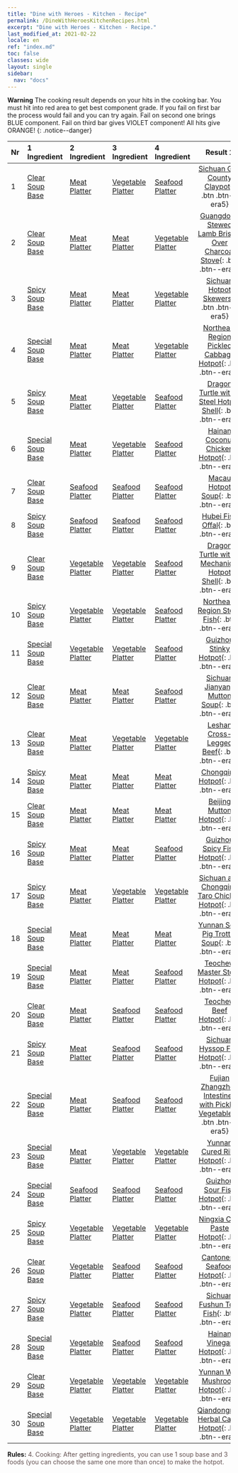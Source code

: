 ```yaml
---
title: "Dine with Heroes - Kitchen - Recipe"
permalink: /DineWithHeroesKitchenRecipes.html
excerpt: "Dine with Heroes - Kitchen - Recipe."
last_modified_at: 2021-02-22
locale: en
ref: "index.md"
toc: false
classes: wide
layout: single
sidebar:
  nav: "docs"
---
```


**Warning** The cooking result depends on your hits in the cooking bar. You must hit into red area to get best component grade. If you fail on first bar the process would fail and you can try again. Fail on second one brings BLUE component. Fail on third bar gives VIOLET component! All hits give ORANGE!
{: .notice--danger}

  | Nr | 1 Ingredient | 2 Ingredient | 3 Ingredient | 4 Ingredient | Result 1 | Result 2 | Result 3 |  
  |:---|:-------------|:-------------|:-------------|:-------------|:--------:|:--------:|:--------:| 
  | 1 | [Clear Soup Base](/Items/con_10/) | [Meat Platter](/Items/con_398/) | [Vegetable Platter](/Items/con_363/) | [Seafood Platter](/Items/con_374/) | [Sichuan Gao County Claypot](/Items/con_1359/){: .btn .btn--era5} | [Sichuan Gao County Claypot](/Items/con_1347/){: .btn .btn--era4} | [Sichuan Gao County Claypot](/Items/con_83/){: .btn .btn--era3} | 
  | 2 | [Clear Soup Base](/Items/con_10/) | [Meat Platter](/Items/con_398/) | [Meat Platter](/Items/con_398/) | [Vegetable Platter](/Items/con_363/) | [Guangdong Stewed Lamb Brisket Over Charcoal Stove](/Items/con_587/){: .btn .btn--era5} | [Guangdong Stewed Lamb Brisket Over Charcoal Stove](/Items/con_628/){: .btn .btn--era4} | [Guangdong Stewed Lamb Brisket Over Charcoal Stove](/Items/con_618/){: .btn .btn--era3} | 
  | 3 | [Spicy Soup Base](/Items/con_143/) | [Meat Platter](/Items/con_398/) | [Meat Platter](/Items/con_398/) | [Vegetable Platter](/Items/con_363/) | [Sichuan Hotpot Skewers](/Items/con_244/){: .btn .btn--era5} | [Sichuan Hotpot Skewers](/Items/con_230/){: .btn .btn--era4} | [Sichuan Hotpot Skewers](/Items/con_212/){: .btn .btn--era3} | 
  | 4 | [Special Soup Base](/Items/con_159/) | [Meat Platter](/Items/con_398/) | [Meat Platter](/Items/con_398/) | [Vegetable Platter](/Items/con_363/) | [Northeast Region Pickled Cabbage Hotpot](/Items/con_1080/){: .btn .btn--era5} | [Northeast Region Pickled Cabbage Hotpot](/Items/con_1215/){: .btn .btn--era4} | [Northeast Region Pickled Cabbage Hotpot](/Items/con_1198/){: .btn .btn--era3} | 
  | 5 | [Spicy Soup Base](/Items/con_143/) | [Meat Platter](/Items/con_398/) | [Vegetable Platter](/Items/con_363/) | [Seafood Platter](/Items/con_374/) | [Dragon Turtle with a Steel Hotpot Shell](/Items/con_941/){: .btn .btn--era5} | [Dragon Turtle with a Steel Hotpot Shell](/Items/con_930/){: .btn .btn--era4} | [Dragon Turtle with a Steel Hotpot Shell](/Items/con_916/){: .btn .btn--era3} | 
  | 6 | [Special Soup Base](/Items/con_159/) | [Meat Platter](/Items/con_398/) | [Vegetable Platter](/Items/con_363/) | [Seafood Platter](/Items/con_374/) | [Hainan Coconut Chicken Hotpot](/Items/con_504/){: .btn .btn--era5} | [Hainan Coconut Chicken Hotpot](/Items/con_493/){: .btn .btn--era4} | [Hainan Coconut Chicken Hotpot](/Items/con_525/){: .btn .btn--era3} | 
  | 7 | [Clear Soup Base](/Items/con_10/) | [Seafood Platter](/Items/con_374/) | [Seafood Platter](/Items/con_374/) | [Seafood Platter](/Items/con_374/) | [Macau Hotpot Soup](/Items/con_211/){: .btn .btn--era5} | [Macau Hotpot Soup](/Items/con_177/){: .btn .btn--era4} | [Macau Hotpot Soup](/Items/con_190/){: .btn .btn--era3} | 
  | 8 | [Spicy Soup Base](/Items/con_143/) | [Seafood Platter](/Items/con_374/) | [Seafood Platter](/Items/con_374/) | [Seafood Platter](/Items/con_374/) | [Hubei Fish Offal](/Items/con_782/){: .btn .btn--era5} | [Hubei Fish Offal](/Items/con_791/){: .btn .btn--era4} | [Hubei Fish Offal](/Items/con_1378/){: .btn .btn--era3} | 
  | 9 | [Clear Soup Base](/Items/con_10/) | [Vegetable Platter](/Items/con_363/) | [Vegetable Platter](/Items/con_363/) | [Seafood Platter](/Items/con_374/) | [Dragon Turtle with a Mechanical Hotpot Shell](/Items/con_537/){: .btn .btn--era5} | [Dragon Turtle with a Mechanical Hotpot Shell](/Items/con_549/){: .btn .btn--era4} | [Dragon Turtle with a Mechanical Hotpot Shell](/Items/con_612/){: .btn .btn--era3} | 
  | 10 | [Spicy Soup Base](/Items/con_143/) | [Vegetable Platter](/Items/con_363/) | [Vegetable Platter](/Items/con_363/) | [Seafood Platter](/Items/con_374/) | [Northeast Region Stove Fish](/Items/con_1133/){: .btn .btn--era5} | [Northeast Region Stove Fish](/Items/con_285/){: .btn .btn--era4} | [Northeast Region Stove Fish](/Items/con_298/){: .btn .btn--era3} | 
  | 11 | [Special Soup Base](/Items/con_159/) | [Vegetable Platter](/Items/con_363/) | [Vegetable Platter](/Items/con_363/) | [Seafood Platter](/Items/con_374/) | [Guizhou Stinky Hotpot](/Items/con_1075/){: .btn .btn--era5} | [Guizhou Stinky Hotpot](/Items/con_1066/){: .btn .btn--era4} | [Guizhou Stinky Hotpot](/Items/con_1098/){: .btn .btn--era3} | 
  | 12 | [Clear Soup Base](/Items/con_10/) | [Meat Platter](/Items/con_398/) | [Meat Platter](/Items/con_398/) | [Seafood Platter](/Items/con_374/) | [Sichuan Jianyang Mutton Soup](/Items/con_911/){: .btn .btn--era5} | [Sichuan Jianyang Mutton Soup](/Items/con_949/){: .btn .btn--era4} | [Sichuan Jianyang Mutton Soup](/Items/con_937/){: .btn .btn--era3} | 
  | 13 | [Clear Soup Base](/Items/con_10/) | [Meat Platter](/Items/con_398/) | [Vegetable Platter](/Items/con_363/) | [Vegetable Platter](/Items/con_363/) | [Leshan Cross-Legged Beef](/Items/con_1162/){: .btn .btn--era5} | [Leshan Cross-Legged Beef](/Items/con_1146/){: .btn .btn--era4} | [Leshan Cross-Legged Beef](/Items/con_1190/){: .btn .btn--era3} | 
  | 14 | [Spicy Soup Base](/Items/con_143/) | [Meat Platter](/Items/con_398/) | [Meat Platter](/Items/con_398/) | [Meat Platter](/Items/con_398/) | [Chongqing Hotpot](/Items/con_1311/){: .btn .btn--era5} | [Chongqing Hotpot](/Items/con_1298/){: .btn .btn--era4} | [Chongqing Hotpot](/Items/con_1284/){: .btn .btn--era3} | 
  | 15 | [Clear Soup Base](/Items/con_10/) | [Meat Platter](/Items/con_398/) | [Meat Platter](/Items/con_398/) | [Meat Platter](/Items/con_398/) | [Beijing Mutton Hotpot](/Items/con_257/){: .btn .btn--era5} | [Beijing Mutton Hotpot](/Items/con_462/){: .btn .btn--era4} | [Beijing Mutton Hotpot](/Items/con_452/){: .btn .btn--era3} | 
  | 16 | [Spicy Soup Base](/Items/con_143/) | [Meat Platter](/Items/con_398/) | [Meat Platter](/Items/con_398/) | [Seafood Platter](/Items/con_374/) | [Guizhou Spicy Fish Hotpot](/Items/con_633/){: .btn .btn--era5} | [Guizhou Spicy Fish Hotpot](/Items/con_624/){: .btn .btn--era4} | [Guizhou Spicy Fish Hotpot](/Items/con_611/){: .btn .btn--era3} | 
  | 17 | [Spicy Soup Base](/Items/con_143/) | [Meat Platter](/Items/con_398/) | [Vegetable Platter](/Items/con_363/) | [Vegetable Platter](/Items/con_363/) | [Sichuan and Chongqing Taro Chicken Hotpot](/Items/con_567/){: .btn .btn--era5} | [Sichuan and Chongqing Taro Chicken Hotpot](/Items/con_556/){: .btn .btn--era4} | [Sichuan and Chongqing Taro Chicken Hotpot](/Items/con_544/){: .btn .btn--era3} | 
  | 18 | [Special Soup Base](/Items/con_159/) | [Meat Platter](/Items/con_398/) | [Meat Platter](/Items/con_398/) | [Meat Platter](/Items/con_398/) | [Yunnan Sour Pig Trotter Soup](/Items/con_117/){: .btn .btn--era5} | [Yunnan Sour Pig Trotter Soup](/Items/con_156/){: .btn .btn--era4} | [Yunnan Sour Pig Trotter Soup](/Items/con_141/){: .btn .btn--era3} | 
  | 19 | [Special Soup Base](/Items/con_159/) | [Meat Platter](/Items/con_398/) | [Meat Platter](/Items/con_398/) | [Seafood Platter](/Items/con_374/) | [Teochew Master Stock Hotpot](/Items/con_724/){: .btn .btn--era5} | [Teochew Master Stock Hotpot](/Items/con_753/){: .btn .btn--era4} | [Teochew Master Stock Hotpot](/Items/con_742/){: .btn .btn--era3} | 
  | 20 | [Clear Soup Base](/Items/con_10/) | [Meat Platter](/Items/con_398/) | [Seafood Platter](/Items/con_374/) | [Seafood Platter](/Items/con_374/) | [Teochew Beef Hotpot](/Items/con_450/){: .btn .btn--era5} | [Teochew Beef Hotpot](/Items/con_488/){: .btn .btn--era4} | [Teochew Beef Hotpot](/Items/con_477/){: .btn .btn--era3} | 
  | 21 | [Spicy Soup Base](/Items/con_143/) | [Meat Platter](/Items/con_398/) | [Seafood Platter](/Items/con_374/) | [Seafood Platter](/Items/con_374/) | [Sichuan Hyssop Fish Hotpot](/Items/con_1283/){: .btn .btn--era5} | [Sichuan Hyssop Fish Hotpot](/Items/con_1270/){: .btn .btn--era4} | [Sichuan Hyssop Fish Hotpot](/Items/con_1464/){: .btn .btn--era3} | 
  | 22 | [Special Soup Base](/Items/con_159/) | [Meat Platter](/Items/con_398/) | [Seafood Platter](/Items/con_374/) | [Seafood Platter](/Items/con_374/) | [Fujian Zhangzhou Intestines with Pickled Vegetables](/Items/con_142/){: .btn .btn--era5} | [Fujian Zhangzhou Intestines with Pickled Vegetables](/Items/con_78/){: .btn .btn--era4} | [Fujian Zhangzhou Intestines with Pickled Vegetables](/Items/con_66/){: .btn .btn--era3} | 
  | 23 | [Special Soup Base](/Items/con_159/) | [Meat Platter](/Items/con_398/) | [Vegetable Platter](/Items/con_363/) | [Vegetable Platter](/Items/con_363/) | [Yunnan Cured Ribs Hotpot](/Items/con_874/){: .btn .btn--era5} | [Yunnan Cured Ribs Hotpot](/Items/con_860/){: .btn .btn--era4} | [Yunnan Cured Ribs Hotpot](/Items/con_803/){: .btn .btn--era3} | 
  | 24 | [Special Soup Base](/Items/con_159/) | [Seafood Platter](/Items/con_374/) | [Seafood Platter](/Items/con_374/) | [Seafood Platter](/Items/con_374/) | [Guizhou Sour Fish Hotpot](/Items/con_47/){: .btn .btn--era5} | [Guizhou Sour Fish Hotpot](/Items/con_21/){: .btn .btn--era4} | [Guizhou Sour Fish Hotpot](/Items/con_34/){: .btn .btn--era3} | 
  | 25 | [Spicy Soup Base](/Items/con_143/) | [Vegetable Platter](/Items/con_363/) | [Vegetable Platter](/Items/con_363/) | [Vegetable Platter](/Items/con_363/) | [Ningxia Chili Paste Hotpot](/Items/con_1388/){: .btn .btn--era5} | [Ningxia Chili Paste Hotpot](/Items/con_1394/){: .btn .btn--era4} | [Ningxia Chili Paste Hotpot](/Items/con_1406/){: .btn .btn--era3} | 
  | 26 | [Clear Soup Base](/Items/con_10/) | [Vegetable Platter](/Items/con_363/) | [Seafood Platter](/Items/con_374/) | [Seafood Platter](/Items/con_374/) | [Cantonese Seafood Hotpot](/Items/con_966/){: .btn .btn--era5} | [Cantonese Seafood Hotpot](/Items/con_931/){: .btn .btn--era4} | [Cantonese Seafood Hotpot](/Items/con_942/){: .btn .btn--era3} | 
  | 27 | [Spicy Soup Base](/Items/con_143/) | [Vegetable Platter](/Items/con_363/) | [Seafood Platter](/Items/con_374/) | [Seafood Platter](/Items/con_374/) | [Sichuan Fushun Tofu Fish](/Items/con_660/){: .btn .btn--era5} | [Sichuan Fushun Tofu Fish](/Items/con_671/){: .btn .btn--era4} | [Sichuan Fushun Tofu Fish](/Items/con_681/){: .btn .btn--era3} | 
  | 28 | [Special Soup Base](/Items/con_159/) | [Vegetable Platter](/Items/con_363/) | [Seafood Platter](/Items/con_374/) | [Seafood Platter](/Items/con_374/) | [Hainan Vinegar Hotpot](/Items/con_750/){: .btn .btn--era5} | [Hainan Vinegar Hotpot](/Items/con_857/){: .btn .btn--era4} | [Hainan Vinegar Hotpot](/Items/con_847/){: .btn .btn--era3} | 
  | 29 | [Clear Soup Base](/Items/con_10/) | [Vegetable Platter](/Items/con_363/) | [Vegetable Platter](/Items/con_363/) | [Vegetable Platter](/Items/con_363/) | [Yunnan Wild Mushroom Hotpot](/Items/con_247/){: .btn .btn--era5} | [Yunnan Wild Mushroom Hotpot](/Items/con_263/){: .btn .btn--era4} | [Yunnan Wild Mushroom Hotpot](/Items/con_215/){: .btn .btn--era3} | 
  | 30 | [Special Soup Base](/Items/con_159/) | [Vegetable Platter](/Items/con_363/) | [Vegetable Platter](/Items/con_363/) | [Vegetable Platter](/Items/con_363/) | [Qiandongnan Herbal Cattle Hotpot](/Items/con_37/){: .btn .btn--era5} | [Qiandongnan Herbal Cattle Hotpot](/Items/con_27/){: .btn .btn--era4} | [Qiandongnan Herbal Cattle Hotpot](/Items/con_139/){: .btn .btn--era3} | 


 **Rules:** <span style="color: #645252">4. Cooking: After getting ingredients, you can use 1 soup base and 3 foods (you can choose the same one more than once) to make the hotpot.</span><br/><span style="color: #ffffff;font-size:6px">　</span><br/>


